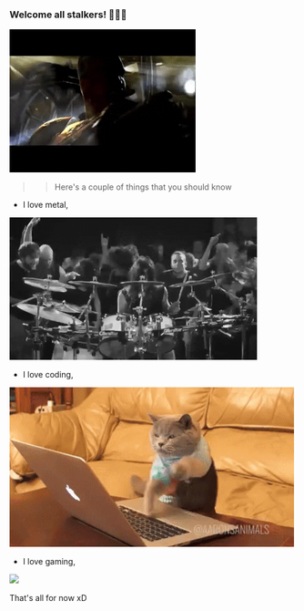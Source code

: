 ### Welcome all stalkers! 🤘️😈️🤘️

 [![](https://github.com/Naushikha/Naushikha/blob/master/q3_tr.gif)](#)

<!--
**Naushikha/Naushikha** is a ✨ _special_ ✨ repository because its `README.md` (this file) appears on your GitHub profile.

Here are some ideas to get you started:

- 🔭 I’m currently working on ...
- 🌱 I’m currently learning ...
- 👯 I’m looking to collaborate on ...
- 🤔 I’m looking for help with ...
- 💬 Ask me about ...
- 📫 How to reach me: ...
- 😄 Pronouns: ...
- ⚡ Fun fact: ...
-->
>> Here's a couple of things that you should know
 - I love metal,

  [![](https://github.com/Naushikha/Naushikha/blob/master/log.gif)](#)

 - I love coding,
 
  [![](https://github.com/Naushikha/Naushikha/blob/master/code.gif)](#)
 
 - I love gaming,
 
  [![](https://github.com/Naushikha/Naushikha/blob/master/q3_gp.gif)](#)

That's all for now xD
